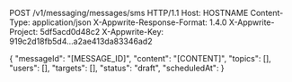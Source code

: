 POST /v1/messaging/messages/sms HTTP/1.1
Host: HOSTNAME
Content-Type: application/json
X-Appwrite-Response-Format: 1.4.0
X-Appwrite-Project: 5df5acd0d48c2
X-Appwrite-Key: 919c2d18fb5d4...a2ae413da83346ad2

{
  "messageId": "[MESSAGE_ID]",
  "content": "[CONTENT]",
  "topics": [],
  "users": [],
  "targets": [],
  "status": "draft",
  "scheduledAt": 
}
